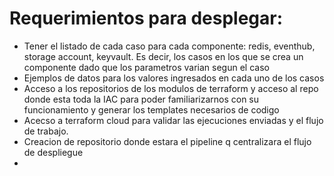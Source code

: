 # Requerimientos para desplegar:
- Tener el listado de cada caso para cada componente: redis, eventhub, storage account, keyvault. Es decir, los casos en los que se crea un componente dado que los parametros varian segun el caso
- Ejemplos de datos para los valores ingresados en  cada uno de los casos
- Acceso a los repositorios de los modulos de terraform y acceso al repo donde esta toda la IAC para poder familiarizarnos con su funcionamiento y generar los templates necesarios de codigo
- Acecso a terraform cloud para validar las ejecuciones enviadas y el flujo de trabajo.
- Creacion de repositorio donde estara el pipeline q centralizara el flujo de despliegue
- 
